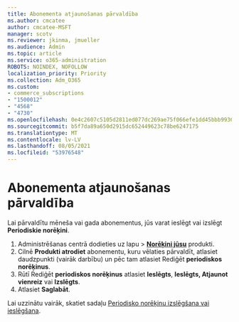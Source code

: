 ```yaml
---
title: Abonementa atjaunošanas pārvaldība
ms.author: cmcatee
author: cmcatee-MSFT
manager: scotv
ms.reviewer: jkinma, jmueller
ms.audience: Admin
ms.topic: article
ms.service: o365-administration
ROBOTS: NOINDEX, NOFOLLOW
localization_priority: Priority
ms.collection: Adm_O365
ms.custom:
- commerce_subscriptions
- "1500012"
- "4568"
- "4730"
ms.openlocfilehash: 0e4c2607c5105d2811ed077dc269ae75f066efe1dd45bbb9936b2336a370a052
ms.sourcegitcommit: b5f7da89a650d2915dc652449623c78be6247175
ms.translationtype: MT
ms.contentlocale: lv-LV
ms.lasthandoff: 08/05/2021
ms.locfileid: "53976548"
---
```

# <a name="manage-subscription-renewal"></a>Abonementa atjaunošanas pārvaldība

Lai pārvaldītu mēneša vai gada abonementus, jūs varat ieslēgt vai izslēgt **Periodiskie norēķini**.

1. Administrēšanas centrā dodieties uz lapu  >  **[Norēķini jūsu](https://go.microsoft.com/fwlink/p/?linkid=842054)** produkti.
2. Cilnē **Produkti atrodiet** abonementu, kuru vēlaties pārvaldīt, atlasiet daudzpunkti (vairāk darbību) un pēc tam atlasiet Rediģēt **periodiskos norēķinus**.
3. Rūtī Rediģēt **periodiskos norēķinus** atlasiet **Ieslēgts**, **Ieslēgts, Atjaunot vienreiz** vai **Izslēgts**.
4. Atlasiet **Saglabāt**.

Lai uzzinātu vairāk, skatiet sadaļu [Periodisko norēķinu izslēgšana vai ieslēgšana](/microsoft-365/commerce/subscriptions/renew-your-subscription#turn-recurring-billing-off-or-on).

